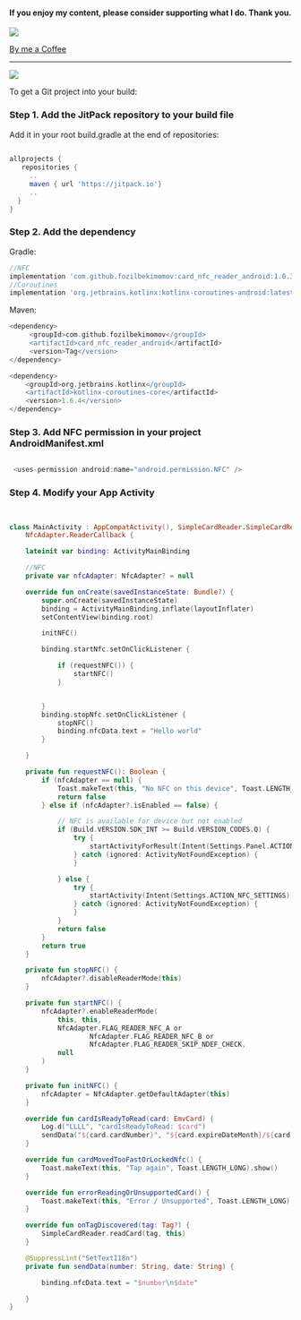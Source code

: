 #### If you enjoy my content, please consider supporting what I do. Thank you.

[![](https://user-images.githubusercontent.com/36783954/183887369-a0565898-0ed7-4049-877a-c688503aad90.png)](https://www.buymeacoffee.com/fozilbekimomov)

[By me a Coffee](https://www.buymeacoffee.com/fozilbekimomov)

***
[![](https://jitpack.io/v/FozilbekImomov/card_nfc_reader_android.svg)](https://jitpack.io/#FozilbekImomov/card_nfc_reader_android)




To get a Git project into your build:

### Step 1. Add the JitPack repository to your build file

Add it in your root build.gradle at the end of repositories:

```gradle
  
allprojects {
   repositories {
     ..
     maven { url 'https://jitpack.io'}
     ..
  }
}

```

### Step 2. Add the dependency

Gradle:

```gradle
//NFC
implementation 'com.github.fozilbekimomov:card_nfc_reader_android:1.0.3'
//Coroutines
implementation 'org.jetbrains.kotlinx:kotlinx-coroutines-android:latest-version'
```
Maven:

```gradle
<dependency>
     <groupId>com.github.fozilbekimomov</groupId>
     <artifactId>card_nfc_reader_android</artifactId>
     <version>Tag</version>
</dependency>

<dependency>
    <groupId>org.jetbrains.kotlinx</groupId>
    <artifactId>kotlinx-coroutines-core</artifactId>
    <version>1.6.4</version>
</dependency>

```

### Step 3. Add NFC permission in your project AndroidManifest.xml

```gradle

 <uses-permission android:name="android.permission.NFC" />

```

### Step 4. Modify your App Activity

```kotlin


class MainActivity : AppCompatActivity(), SimpleCardReader.SimpleCardReaderCallback,
    NfcAdapter.ReaderCallback {

    lateinit var binding: ActivityMainBinding

    //NFC
    private var nfcAdapter: NfcAdapter? = null

    override fun onCreate(savedInstanceState: Bundle?) {
        super.onCreate(savedInstanceState)
        binding = ActivityMainBinding.inflate(layoutInflater)
        setContentView(binding.root)

        initNFC()

        binding.startNfc.setOnClickListener {

            if (requestNFC()) {
                startNFC()
            }


        }
        binding.stopNfc.setOnClickListener {
            stopNFC()
            binding.nfcData.text = "Hello world"
        }

    }

    private fun requestNFC(): Boolean {
        if (nfcAdapter == null) {
            Toast.makeText(this, "No NFC on this device", Toast.LENGTH_LONG).show()
            return false
        } else if (nfcAdapter?.isEnabled == false) {

            // NFC is available for device but not enabled
            if (Build.VERSION.SDK_INT >= Build.VERSION_CODES.Q) {
                try {
                    startActivityForResult(Intent(Settings.Panel.ACTION_NFC), 2265)
                } catch (ignored: ActivityNotFoundException) {
                }

            } else {
                try {
                    startActivity(Intent(Settings.ACTION_NFC_SETTINGS))
                } catch (ignored: ActivityNotFoundException) {
                }
            }
            return false
        }
        return true
    }

    private fun stopNFC() {
        nfcAdapter?.disableReaderMode(this)
    }

    private fun startNFC() {
        nfcAdapter?.enableReaderMode(
            this, this,
            NfcAdapter.FLAG_READER_NFC_A or
                    NfcAdapter.FLAG_READER_NFC_B or
                    NfcAdapter.FLAG_READER_SKIP_NDEF_CHECK,
            null
        )
    }

    private fun initNFC() {
        nfcAdapter = NfcAdapter.getDefaultAdapter(this)
    }

    override fun cardIsReadyToRead(card: EmvCard) {
        Log.d("LLLL", "cardIsReadyToRead: $card")
        sendData("${card.cardNumber}", "${card.expireDateMonth}/${card.expireDateYear}")
    }

    override fun cardMovedTooFastOrLockedNfc() {
        Toast.makeText(this, "Tap again", Toast.LENGTH_LONG).show()
    }

    override fun errorReadingOrUnsupportedCard() {
        Toast.makeText(this, "Error / Unsupported", Toast.LENGTH_LONG).show()
    }

    override fun onTagDiscovered(tag: Tag?) {
        SimpleCardReader.readCard(tag, this)
    }

    @SuppressLint("SetTextI18n")
    private fun sendData(number: String, date: String) {

        binding.nfcData.text = "$number\n$date"

    }
}

```
